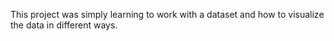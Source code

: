 This project was simply learning to work with a dataset and how to visualize the data in different ways.  
